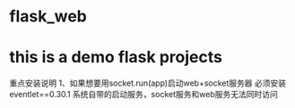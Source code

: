 # flask_web
# this is a demo flask projects

重点安装说明
1、如果想要用socket.run(app)启动web+socket服务器
必须安装eventlet==0.30.1
系统自带的启动服务，socket服务和web服务无法同时访问


